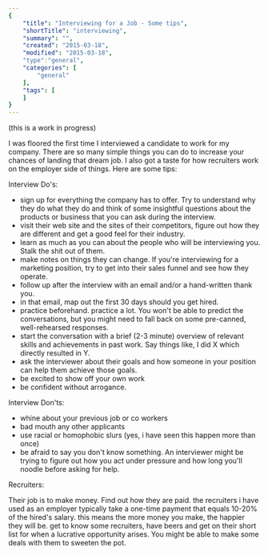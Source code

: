 ```yaml
---
{
    "title": "Interviewing for a Job - Some tips",
    "shortTitle": "interviewing",
    "summary": "",
    "created": "2015-03-18",
    "modified": "2015-03-18",
    "type":"general",
    "categories": [
        "general"
    ],
    "tags": [
    ]
}
---
```


(this is a work in progress)

I was floored the first time I interviewed a candidate to work for my company. There are so many simple things you can do to increase your chances of landing that dream job. I also got a taste for how recruiters work on the employer side of things.  Here are some tips: 

Interview Do's:

* sign up for everything the company has to offer. Try to understand why they do what they do and think of some insightful questions about the products or business that you can ask during the interview.
* visit their web site and the sites of their competitors, figure out how they are different and get a good feel for their industry.
* learn as much as you can about the people who will be interviewing you. Stalk the shit out of them.
* make notes on things they can change. If you're interviewing for a marketing position, 
try to get into their sales funnel and see how they operate.
* follow up after the interview with an email and/or a hand-written thank you.
* in that email, map out the first 30 days should you get hired.
* practice beforehand. practice a lot. You won't be able to predict the conversations, but you might need to fall back on some pre-canned, well-rehearsed responses.
* start the conversation with a brief (2-3 minute) overview of relevant skills and achievements in past work. Say things like, I did X which directly resulted in Y. 
* ask the interviewer about their goals and how someone in your position can help them achieve those goals.
* be excited to show off your own work
* be confident without arrogance.


Interview Don'ts:

* whine about your previous job or co workers
* bad mouth any other applicants
* use racial or homophobic slurs (yes, i have seen this happen more than once)
* be afraid to say you don't know something. An interviewer might be trying to figure out how you act under pressure and how long you'll noodle before asking for help.


Recruiters:

Their job is to make money. Find out how they are paid. the recruiters i have used as an employer typically take a one-time payment that equals 10-20% of the hired's salary. this means the more money you make, the happier they will be. get to know some recruiters, have beers and get on their short list for when a lucrative opportunity arises. You might be able to make some deals with them to sweeten the pot.

